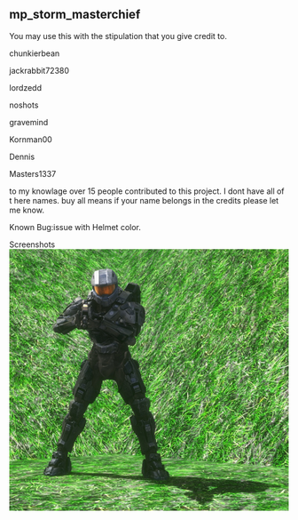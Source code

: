 ## mp_storm_masterchief
You may use this with the stipulation that you give credit to.

 chunkierbean
 
 jackrabbit72380
 
 lordzedd
 
 noshots
 
 gravemind
 
 Kornman00
 
 Dennis
 
 Masters1337

to my knowlage over 15 people contributed to this project.  I dont have all of t here names.
buy all means if your name belongs in the credits please let me know.

Known Bug:issue with Helmet color.

Screenshots
![Screenshot](https://github.com/jackrabbit72380/ho4kmmm/blob/master/common/H3EK/tags/dw3/objects/characters/masterchief/mp_storm_masterchief/mp_storm_masterchief_preview.jpg)
